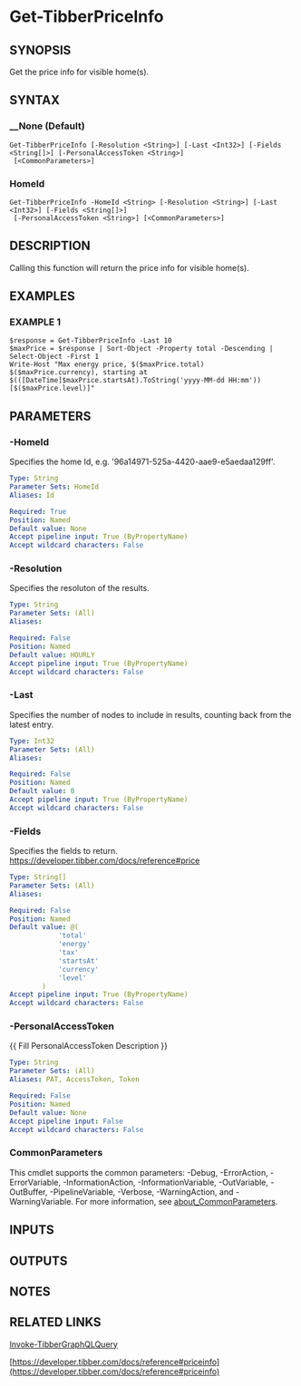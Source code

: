 # Get-TibberPriceInfo

## SYNOPSIS
Get the price info for visible home(s).

## SYNTAX

### __None (Default)
```
Get-TibberPriceInfo [-Resolution <String>] [-Last <Int32>] [-Fields <String[]>] [-PersonalAccessToken <String>]
 [<CommonParameters>]
```

### HomeId
```
Get-TibberPriceInfo -HomeId <String> [-Resolution <String>] [-Last <Int32>] [-Fields <String[]>]
 [-PersonalAccessToken <String>] [<CommonParameters>]
```

## DESCRIPTION
Calling this function will return the price info for visible home(s).

## EXAMPLES

### EXAMPLE 1
```
$response = Get-TibberPriceInfo -Last 10
$maxPrice = $response | Sort-Object -Property total -Descending | Select-Object -First 1
Write-Host "Max energy price, $($maxPrice.total) $($maxPrice.currency), starting at $(([DateTime]$maxPrice.startsAt).ToString('yyyy-MM-dd HH:mm')) [$($maxPrice.level)]"
```

## PARAMETERS

### -HomeId
Specifies the home Id, e.g.
'96a14971-525a-4420-aae9-e5aedaa129ff'.

```yaml
Type: String
Parameter Sets: HomeId
Aliases: Id

Required: True
Position: Named
Default value: None
Accept pipeline input: True (ByPropertyName)
Accept wildcard characters: False
```

### -Resolution
Specifies the resoluton of the results.

```yaml
Type: String
Parameter Sets: (All)
Aliases:

Required: False
Position: Named
Default value: HOURLY
Accept pipeline input: True (ByPropertyName)
Accept wildcard characters: False
```

### -Last
Specifies the number of nodes to include in results, counting back from the latest entry.

```yaml
Type: Int32
Parameter Sets: (All)
Aliases:

Required: False
Position: Named
Default value: 0
Accept pipeline input: True (ByPropertyName)
Accept wildcard characters: False
```

### -Fields
Specifies the fields to return.
https://developer.tibber.com/docs/reference#price

```yaml
Type: String[]
Parameter Sets: (All)
Aliases:

Required: False
Position: Named
Default value: @(
            'total'
            'energy'
            'tax'
            'startsAt'
            'currency'
            'level'
        )
Accept pipeline input: True (ByPropertyName)
Accept wildcard characters: False
```

### -PersonalAccessToken
{{ Fill PersonalAccessToken Description }}

```yaml
Type: String
Parameter Sets: (All)
Aliases: PAT, AccessToken, Token

Required: False
Position: Named
Default value: None
Accept pipeline input: False
Accept wildcard characters: False
```

### CommonParameters
This cmdlet supports the common parameters: -Debug, -ErrorAction, -ErrorVariable, -InformationAction, -InformationVariable, -OutVariable, -OutBuffer, -PipelineVariable, -Verbose, -WarningAction, and -WarningVariable. For more information, see [about_CommonParameters](http://go.microsoft.com/fwlink/?LinkID=113216).

## INPUTS

## OUTPUTS

## NOTES

## RELATED LINKS

[Invoke-TibberGraphQLQuery](Invoke-TibberGraphQLQuery.md)

[https://developer.tibber.com/docs/reference#priceinfo](https://developer.tibber.com/docs/reference#priceinfo)

